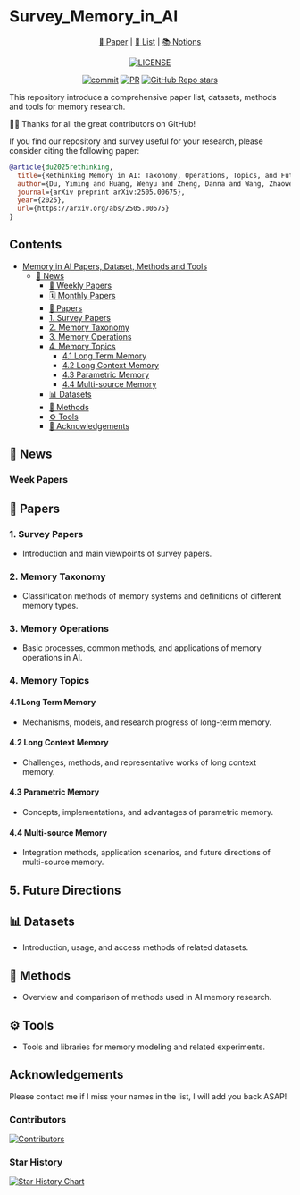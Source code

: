 # Survey_Memory_in_AI

<div align="center">
 <p align="center">

<a href="https://arxiv.org/abs/2505.00675">📝 Paper</a> | <a href="#1-Survey-Papers">📄 List</a> | <a href="https://www.notion.so/Huanxuan-Liao-s-Blog-6518cf95f0d54858829b042588ff88bb">📚 Notions</a>

 </p>
</div>
<div align="center">


[![LICENSE](https://img.shields.io/github/license/Elvin-Yiming-Du/Survey_Memory_in_AI/commits/main)](https://github.com/Elvin-Yiming-Du/Survey_Memory_in_AI/blob/main/LICENSE)
<!-- ![Awesome](https://cdn.rawgit.com/sindresorhus/awesome/d7305f38d29fed78fa85652e3a63e154dd8e8829/media/badge.svg) -->
[![commit](https://img.shields.io/github/last-commit/Elvin-Yiming-Du/Survey_Memory_in_AI?color=blue)](https://github.com/Elvin-Yiming-Du/Survey_Memory_in_AI/commits/main)
[![PR](https://img.shields.io/badge/PRs-Welcome-red)](https://github.com/Xnhyacinth/Long_Text_Modeling_Papers/pulls)
[![GitHub Repo stars](https://img.shields.io/github/stars/Elvin-Yiming-Du/Survey_Memory_in_AI)](https://github.com/Elvin-Yiming-Du/Survey_Memory_in_AI)

</div>

This repository introduce a comprehensive paper list, datasets, methods and tools for memory research.

🤝🤝 Thanks for all the great contributors on GitHub!

If you find our repository and survey useful for your research, please consider citing the following paper:

```bibtex
@article{du2025rethinking,
  title={Rethinking Memory in AI: Taxonomy, Operations, Topics, and Future Directions},
  author={Du, Yiming and Huang, Wenyu and Zheng, Danna and Wang, Zhaowei and Montella, Sebastien and Lapata, Mirella and Wong, Kam-Fai and Pan, Jeff Z.},
  journal={arXiv preprint arXiv:2505.00675},
  year={2025},
  url={https://arxiv.org/abs/2505.00675}
}
```

## Contents

- [Memory in AI Papers, Dataset, Methods and Tools](#large-language-model-based-long-context-modeling-papers-and-blogs)
  - [📢 News](#-news)
    - [📅 Weekly Papers](#weekly-papers)
    - [🗓 Monthly Papers](#monthly-papers)
    - [📜 Papers](#-papers)
    - [1. Survey Papers](#1-survey-papers)
    - [2. Memory Taxonomy](#2-memory-taxonomy)
    - [3. Memory Operations](#3-memory-operations)
    - [4. Memory Topics](#4-memory-topics)
        - [4.1 Long Term Memory](#41-long-term-memory)
        - [4.2 Long Context Memory](#42-long-context-memory)
        - [4.3 Parametric Memory](#43-parametric-memory)
        - [4.4 Multi-source Memory](#44-multi-source-memory)
    - [📊 Datasets](#-datasets)
    - [🧠 Methods](#-methods)
    - [⚙️ Tools](#-tools)
    - [🙏 Acknowledgements](#acknowledgements)



## 📢 News

### Week Papers

## 📜 Papers

### 1. Survey Papers
- Introduction and main viewpoints of survey papers.

### 2. Memory Taxonomy
- Classification methods of memory systems and definitions of different memory types.

### 3. Memory Operations
- Basic processes, common methods, and applications of memory operations in AI.

### 4. Memory Topics

#### 4.1 Long Term Memory
- Mechanisms, models, and research progress of long-term memory.

#### 4.2 Long Context Memory
- Challenges, methods, and representative works of long context memory.

#### 4.3 Parametric Memory
- Concepts, implementations, and advantages of parametric memory.

#### 4.4 Multi-source Memory
- Integration methods, application scenarios, and future directions of multi-source memory.

## 5. Future Directions

## 📊 Datasets
- Introduction, usage, and access methods of related datasets.

## 🧠 Methods
- Overview and comparison of methods used in AI memory research.

## ⚙️ Tools
- Tools and libraries for memory modeling and related experiments.


## Acknowledgements

Please contact me if I miss your names in the list, I will add you back ASAP!

### Contributors

<a href="https://github.com/Elvin-Yiming-Du/Survey_Memory_in_AI/graphs/contributors">
  <img src="https://contrib.rocks/image?repo=Elvin-Yiming-Du/Survey_Memory_in_AI" alt="Contributors"/>
</a>

### Star History

[![Star History Chart](https://api.star-history.com/svg?repos=Elvin-Yiming-Du/Survey_Memory_in_AI&type=Timeline)](https://github.com/Elvin-Yiming-Du/Survey_Memory_in_AI/stargazers)



